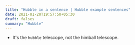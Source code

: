 ```yaml
---
title: "Hubble in a sentence | Hubble example sentences"
date: 2021-01-20T19:57:50+05:30
draft: falses
summary: "Hubble"
---
```

- It's the `hubble` telescope, not the himball telescope.
                 
